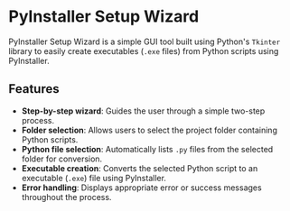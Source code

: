 # PyInstaller Setup Wizard

PyInstaller Setup Wizard is a simple GUI tool built using Python's `Tkinter` library to easily create executables (`.exe` files) from Python scripts using PyInstaller.

## Features

- **Step-by-step wizard**: Guides the user through a simple two-step process.
- **Folder selection**: Allows users to select the project folder containing Python scripts.
- **Python file selection**: Automatically lists `.py` files from the selected folder for conversion.
- **Executable creation**: Converts the selected Python script to an executable (`.exe`) file using PyInstaller.
- **Error handling**: Displays appropriate error or success messages throughout the process.
